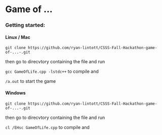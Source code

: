 # Game of ...

### Getting started:

#### Linux / Mac

`git clone https://github.com/ryan-lintott/CSSS-Fall-Hackathon-game-of-...-.git`

then go to direcvtory containing the file and run

`gcc GameOfLife.cpp -lstdc++` to compile and

`/a.out` to start the game

#### Windows

`git clone https://github.com/ryan-lintott/CSSS-Fall-Hackathon-game-of-...-.git`

then go to direcvtory containing the file and run

`cl /EHsc GameOfLife.cpp` to compile and
